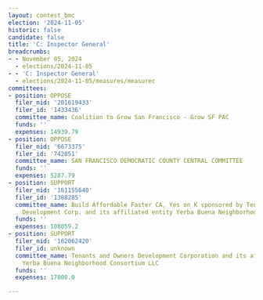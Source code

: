 ```yaml
---
layout: contest_bmc
election: '2024-11-05'
historic: false
candidate: false
title: 'C: Inspector General'
breadcrumbs:
- - November 05, 2024
  - elections/2024-11-05
- - 'C: Inspector General'
  - elections/2024-11-05/measures/measurec
committees:
- position: OPPOSE
  filer_nid: '201619433'
  filer_id: '1433436'
  committee_name: Coalition to Grow San Francisco - Grow SF PAC
  funds: ''
  expenses: 14939.79
- position: OPPOSE
  filer_nid: '6673375'
  filer_id: '742051'
  committee_name: SAN FRANCISCO DEMOCRATIC COUNTY CENTRAL COMMITTEE
  funds: ''
  expenses: 5287.79
- position: SUPPORT
  filer_nid: '161155640'
  filer_id: '1388285'
  committee_name: Build Affordable Faster CA, Yes on K sponsored by Tenants and Owners
    Development Corp. and its affiliated entity Yerba Buena Neighborhood Consortium
  funds: ''
  expenses: 108059.2
- position: SUPPORT
  filer_nid: '162062420'
  filer_id: unknown
  committee_name: Tenants and Owners Development Corporation and its affiliated entity
    Yerba Buena Neighborhood Consortium LLC
  funds: ''
  expenses: 17000.0

---
```


